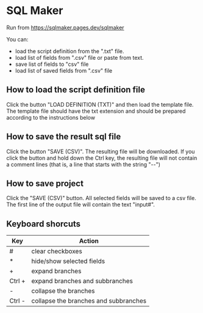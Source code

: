 # SQL Maker

Run from https://sqlmaker.pages.dev/sqlmaker

You can:
- load the script definition from the ".txt" file.
- load list of fields from ".csv" file  or paste from text.
- save list of fields to "csv" file
- load list of saved fields from ".csv" file

## How to load the script definition file

Click the button "LOAD DEFINITION (TXT)" and then load the template file. 
The template file should have the txt extension and should be prepared according to the instructions below

## How to save the result sql file

Click the button "SAVE (CSV)". The resulting file will be downloaded. 
If you click the button and hold down the Ctrl key, the resulting file will not contain a comment lines (that is, a line that starts with the string "--")

## How to save project

Click the "SAVE (CSV)" button. All selected fields will be saved to a csv file. The first line of the output file will contain the text "input#".

## Keyboard shorcuts

| Key | Action                    |
|-----|---------------------------|
|  \#  | clear checkboxes          |
|  \*  | hide/show selected fields |
|  \+  | expand branches           |
|  Ctrl \+  | expand branches and subbranches    |
|  \-  | collapse the branches     |
|  Ctrl \-  | collapse the branches  and subbranches   |
